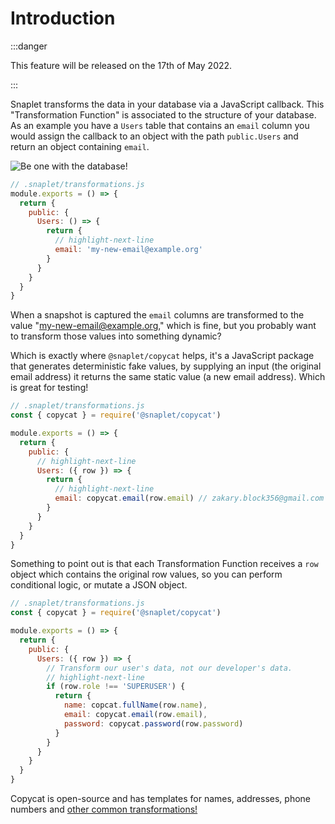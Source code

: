 # Introduction

:::danger

This feature will be released on the 17th of May 2022.

:::

Snaplet transforms the data in your database via a JavaScript callback. This "Transformation Function" is associated to the structure of your database. As an example you have a `Users` table that contains an `email` column you would assign the callback to an object with the path `public.Users` and return an object containing `email`.

<div style={{textAlign: 'center'}}>

![Be one with the database!](/img/snappy-nervous.svg)

</div>

```js
// .snaplet/transformations.js
module.exports = () => {
  return {
    public: {
      Users: () => {
        return {
          // highlight-next-line
          email: 'my-new-email@example.org'
        }
      }
    }
  }
}
```

When a snapshot is captured the `email` columns are transformed to the value "my-new-email@example.org," which is fine, but you probably want to transform those values into something dynamic?

Which is exactly where `@snaplet/copycat` helps, it's a JavaScript package that generates deterministic fake values, by supplying an input (the original email address) it returns the same static value (a new email address). Which is great for testing!

```js
// .snaplet/transformations.js
const { copycat } = require('@snaplet/copycat')

module.exports = () => {
  return {
    public: {
      // highlight-next-line
      Users: ({ row }) => {
        return {
          // highlight-next-line
          email: copycat.email(row.email) // zakary.block356@gmail.com
        }
      }
    }
  }
}
```

Something to point out is that each Transformation Function receives a `row` object which contains the original row values, so you can perform conditional logic, or mutate a JSON object.

```js
// .snaplet/transformations.js
const { copycat } = require('@snaplet/copycat')

module.exports = () => {
  return {
    public: {
      Users: ({ row }) => {
        // Transform our user's data, not our developer's data.
        // highlight-next-line
        if (row.role !== 'SUPERUSER') {
          return {
            name: copcat.fullName(row.name),
            email: copycat.email(row.email),
            password: copycat.password(row.password)
          }
        }
      }
    }
  }
}
```

Copycat is open-source and has templates for names, addresses, phone numbers and [other common transformations!](https://github.com/snaplet/copycat/#api-reference)
